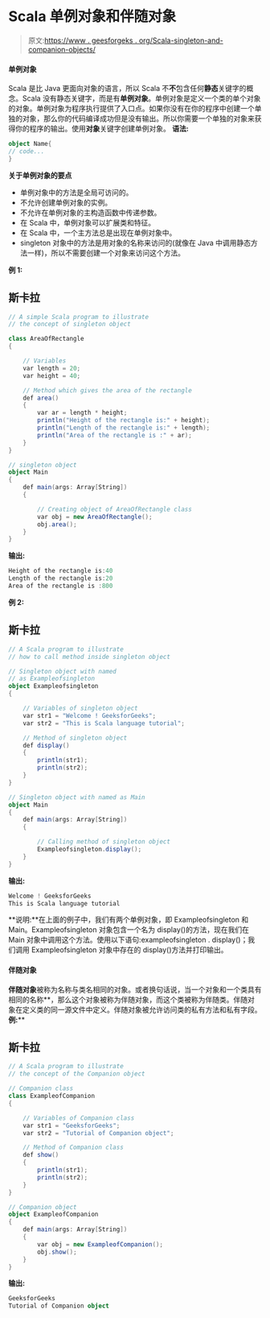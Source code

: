 # Scala 单例对象和伴随对象

> 原文:[https://www . geesforgeks . org/Scala-singleton-and-companion-objects/](https://www.geeksforgeeks.org/scala-singleton-and-companion-objects/)

#### 单例对象

Scala 是比 Java 更面向对象的语言，所以 Scala 不**不**包含任何**静态**关键字的概念。Scala 没有静态关键字，而是有**单例对象**。单例对象是定义一个类的单个对象的对象。单例对象为程序执行提供了入口点。如果你没有在你的程序中创建一个单独的对象，那么你的代码编译成功但是没有输出。所以你需要一个单独的对象来获得你的程序的输出。使用**对象**关键字创建单例对象。
**语法:**

```scala
object Name{
// code...
}
```

**关于单例对象的要点**

*   单例对象中的方法是全局可访问的。
*   不允许创建单例对象的实例。
*   不允许在单例对象的主构造函数中传递参数。
*   在 Scala 中，单例对象可以扩展类和特征。
*   在 Scala 中，一个主方法总是出现在单例对象中。
*   singleton 对象中的方法是用对象的名称来访问的(就像在 Java 中调用静态方法一样)，所以不需要创建一个对象来访问这个方法。

**例 1:**

## 斯卡拉

```scala
// A simple Scala program to illustrate
// the concept of singleton object

class AreaOfRectangle
{

    // Variables
    var length = 20;
    var height = 40;

    // Method which gives the area of the rectangle
    def area()
    {
        var ar = length * height;
        println("Height of the rectangle is:" + height);
        println("Length of the rectangle is:" + length);
        println("Area of the rectangle is :" + ar);
    }
}

// singleton object
object Main
{
    def main(args: Array[String])
    {

        // Creating object of AreaOfRectangle class
        var obj = new AreaOfRectangle();
        obj.area();
    }
}
```

**输出:**

```scala
Height of the rectangle is:40
Length of the rectangle is:20
Area of the rectangle is :800
```

**例 2:**

## 斯卡拉

```scala
// A Scala program to illustrate
// how to call method inside singleton object

// Singleton object with named
// as Exampleofsingleton
object Exampleofsingleton
{

    // Variables of singleton object
    var str1 = "Welcome ! GeeksforGeeks";
    var str2 = "This is Scala language tutorial";

    // Method of singleton object
    def display()
    {
        println(str1);
        println(str2);
    }
}

// Singleton object with named as Main
object Main
{
    def main(args: Array[String])
    {

        // Calling method of singleton object
        Exampleofsingleton.display();
    }
}
```

**输出:**

```scala
Welcome ! GeeksforGeeks
This is Scala language tutorial
```

**说明:**在上面的例子中，我们有两个单例对象，即 Exampleofsingleton 和 Main。Exampleofsingleton 对象包含一个名为 display()的方法，现在我们在 Main 对象中调用这个方法。使用以下语句:exampleofsingleton . display()；我们调用 Exampleofsingleton 对象中存在的 display()方法并打印输出。

#### 伴随对象

**伴随对象**被称为名称与类名相同的对象。或者换句话说，当一个对象和一个类具有相同的名称**，那么这个对象被称为伴随对象，而这个类被称为伴随类。伴随对象在定义类的同一源文件中定义。伴随对象被允许访问类的私有方法和私有字段。
**例:**** 

## **斯卡拉**

```scala
// A Scala program to illustrate
// the concept of the Companion object

// Companion class
class ExampleofCompanion
{

    // Variables of Companion class
    var str1 = "GeeksforGeeks";
    var str2 = "Tutorial of Companion object";

    // Method of Companion class
    def show()
    {
        println(str1);
        println(str2);
    }
}

// Companion object
object ExampleofCompanion
{
    def main(args: Array[String])
    {
        var obj = new ExampleofCompanion();
        obj.show();
    }
}
```

****输出:**** 

```scala
GeeksforGeeks
Tutorial of Companion object
```